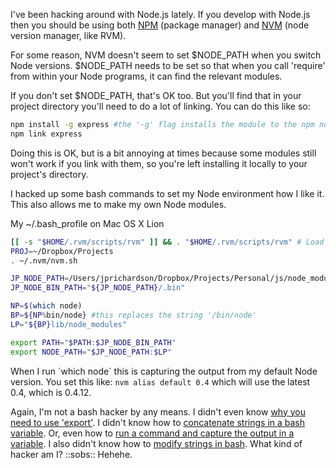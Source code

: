 <!--
author: JP Richardson
publish: Thu Oct 20 2011 15:21:58 GMT-0500 (CDT)
status: publish
type: post
link: https://procbits.wordpress.com/2011/10/20/modifying-node_path-for-node-jsnpmnvm/
tags: Node.js
slug: 2011/10/20/modifying-node_path-for-node-jsnpmnvm
title: Modifying $NODE_PATH for Node.js/NPM/NVM
-->



I've been hacking around with Node.js lately. If you develop with
Node.js then you should be using both [NPM](http://npmjs.org/) (package
manager) and [NVM](https://github.com/creationix/nvm) (node version
manager, like RVM).

For some reason, NVM doesn't seem to set \$NODE\_PATH when you switch
Node versions. \$NODE\_PATH needs to be set so that when you call
'require' from within your Node programs, it can find the relevant
modules.

If you don't set \$NODE\_PATH, that's OK too. But you'll find that in
your project directory you'll need to do a lot of linking. You can do
this like so:

```bash
npm install -g express #the '-g' flag installs the module to the npm node_module directory
npm link express
```

Doing this is OK, but is a bit annoying at times because some modules
still won't work if you link with them, so you're left installing it
locally to your project's directory.

I hacked up some bash commands to set my Node environment how I like it.
This also allows me to make my own Node modules.

My \~/.bash\_profile on Mac OS X Lion

```bash
[[ -s "$HOME/.rvm/scripts/rvm" ]] && . "$HOME/.rvm/scripts/rvm" # Load RVM function
PROJ=~/Dropbox/Projects
. ~/.nvm/nvm.sh

JP_NODE_PATH=/Users/jprichardson/Dropbox/Projects/Personal/js/node_modules
JP_NODE_BIN_PATH="${JP_NODE_PATH}/.bin"

NP=$(which node) 
BP=${NP%bin/node} #this replaces the string '/bin/node'
LP="${BP}lib/node_modules"

export PATH="$PATH:$JP_NODE_BIN_PATH"
export NODE_PATH="$JP_NODE_PATH:$LP"

```

When I run \`which node\` this is capturing the output from my default
Node version. You set this like: `nvm alias default 0.4` which will use
the latest 0.4, which is 0.4.12.

Again, I'm not a bash hacker by any means. I didn't even know [why you
need to use
'export'](http://stackoverflow.com/questions/1158091/bash-defining-a-variable-with-or-without-export).
I didn't know how to [concatenate strings in a bash
variable](http://desk.stinkpot.org:8080/tricks/index.php/2007/02/concatenate-strings-in-bash/).
Or, even how to [run a command and capture the output in a
variable](http://stackoverflow.com/questions/4651437/how-to-set-a-bash-variable-equal-to-the-output-from-a-command).
I also didn't know how to [modify strings in
bash](http://www.faqs.org/docs/abs/HTML/string-manipulation.html). What
kind of hacker am I? ::sobs:: Hehehe.


